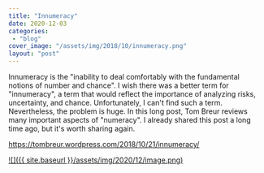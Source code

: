 ```yaml
---
title: "Innumeracy"
date: 2020-12-03
categories: 
 - "blog"
cover_image: "/assets/img/2018/10/innumeracy.png"
layout: "post"
---
```


Innumeracy is the "inability to deal comfortably with the fundamental notions of number and chance".
I wish there was a better term for "innumeracy", a term that would reflect the importance of analyzing risks, uncertainty, and chance. Unfortunately, I can't find such a term. Nevertheless, the problem is huge. In this long post, Tom Breur reviews many important aspects of "numeracy". I already shared this post a long time ago, but it's worth sharing again.

https://tombreur.wordpress.com/2018/10/21/innumeracy/

[![]({{ site.baseurl }}/assets/img/2020/12/image.png)](https://tombreur.wordpress.com/2018/10/21/innumeracy/)
